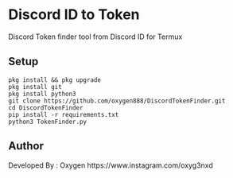 # Discord ID to Token
Discord Token finder tool from Discord ID for Termux


<h2>Setup</h2>

```console
pkg install && pkg upgrade
pkg install git
pkg install python3
git clone https://github.com/oxygen888/DiscordTokenFinder.git
cd DiscordTokenFinder
pip install -r requirements.txt
python3 TokenFinder.py
```

<h2>Author</h2>
Developed By : Oxygen
https://www.instagram.com/oxyg3nxd
